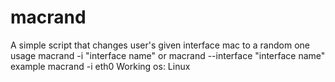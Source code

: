 # macrand
A simple script that changes user's given interface mac to a random one
usage macrand -i "interface name" or macrand --interface "interface name"
example macrand -i eth0
Working os: Linux
